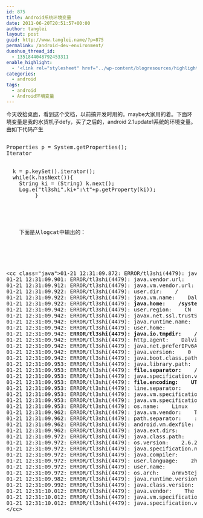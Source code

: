 ```yaml
---
id: 875
title: Android系统环境变量
date: 2011-06-20T20:51:57+00:00
author: tanglei
layout: post
guid: http://www.tanglei.name/?p=875
permalink: /android-dev-environment/
duoshuo_thread_id:
  - 1351844048792453311
enable_highlight:
  - '<link rel="stylesheet" href="../wp-content/blogresources/highlightconfig/highlight.default.min.css"><script src="../wp-content/blogresources/highlightconfig/jquery-2.1.4.min.js"></script><script src="../wp-content/blogresources/highlightconfig/enable_highlight.js"></script>'
categories:
  - android
tags:
  - android
  - Android环境变量
---
```

今天收拾桌面，看到这个文档，以前搞开发时用的。maybe大家用的着。下面环境变量是我的水货机子defy，买了之后的，android 2.1update1系统的环境变量。由如下代码产生

<pre><cc class="java">
Properties p = System.getProperties();
Iterator

<Object>
  k = p.keySet().iterator();
  while(k.hasNext()){
  	String ki = (String) k.next();
  	Log.e("tl3shi",ki+":\t"+p.getProperty(ki));
         }
  </cc></pre>
  
  
  <p>
    下面是从logcat中输出的：
  </p>
  
  
  <pre>&lt;cc class="java">01-21 12:31:09.872: ERROR/tl3shi(4479): java.vm.version:    1.1.0
01-21 12:31:09.901: ERROR/tl3shi(4479): java.vendor.url:    http://www.android.com/
01-21 12:31:09.912: ERROR/tl3shi(4479): java.vm.vendor.url:    http://www.android.com/
01-21 12:31:09.922: ERROR/tl3shi(4479): user.dir:    /
01-21 12:31:09.922: ERROR/tl3shi(4479): java.vm.name:    Dalvik
01-21 12:31:09.922: ERROR/tl3shi(4479): <strong>java.home:    /system</strong>
01-21 12:31:09.942: ERROR/tl3shi(4479): user.region:    CN
01-21 12:31:09.942: ERROR/tl3shi(4479): javax.net.ssl.trustStore:    /system/etc/security/cacerts.bks
01-21 12:31:09.942: ERROR/tl3shi(4479): java.runtime.name:    Android Runtime
01-21 12:31:09.942: ERROR/tl3shi(4479): user.home:    
01-21 12:31:09.942: <strong>ERROR/tl3shi(4479): java.io.tmpdir:    /sdcard</strong>
01-21 12:31:09.942: ERROR/tl3shi(4479): http.agent:    Dalvik/1.1.0 (Linux; U; Android 2.1; sdk Build/ERD79)
01-21 12:31:09.942: ERROR/tl3shi(4479): java.net.preferIPv6Addresses:    true
01-21 12:31:09.942: ERROR/tl3shi(4479): java.version:    0
01-21 12:31:09.942: ERROR/tl3shi(4479): java.boot.class.path:    /system/framework/core.jar:/system/framework/ext.jar:/system/framework/framework.jar:/system/framework/android.policy.jar:/system/framework/services.jar
01-21 12:31:09.953: ERROR/tl3shi(4479): java.library.path:    /system/lib
01-21 12:31:09.953: ERROR/tl3shi(4479): <strong>file.separator:    /</strong>
01-21 12:31:09.953: ERROR/tl3shi(4479): java.specification.vendor:    The Android Project
01-21 12:31:09.953: ERROR/tl3shi(4479):<strong> file.encoding:    UTF-8</strong>
01-21 12:31:09.953: ERROR/tl3shi(4479): line.separator:    
01-21 12:31:09.953: ERROR/tl3shi(4479): java.vm.specification.version:    0.9
01-21 12:31:09.953: ERROR/tl3shi(4479): java.vm.specification.vendor:    The Android Project
01-21 12:31:09.953: ERROR/tl3shi(4479): os.name:    Linux
01-21 12:31:09.962: ERROR/tl3shi(4479): java.vm.vendor:    The Android Project
01-21 12:31:09.962: ERROR/tl3shi(4479): path.separator:    :
01-21 12:31:09.962: ERROR/tl3shi(4479): android.vm.dexfile:    true
01-21 12:31:09.962: ERROR/tl3shi(4479): java.ext.dirs:    
01-21 12:31:09.972: ERROR/tl3shi(4479): java.class.path:    .
01-21 12:31:09.972: ERROR/tl3shi(4479): os.version:    2.6.29-00255-g7ca5167
01-21 12:31:09.972: ERROR/tl3shi(4479): java.specification.name:    Dalvik Core Library
01-21 12:31:09.972: ERROR/tl3shi(4479): java.compiler:    
01-21 12:31:09.972: ERROR/tl3shi(4479): user.language:    zh
01-21 12:31:09.972: ERROR/tl3shi(4479): user.name:    
01-21 12:31:09.972: ERROR/tl3shi(4479): os.arch:    armv5tejl
01-21 12:31:09.982: ERROR/tl3shi(4479): java.runtime.version:    0.9
01-21 12:31:09.992: ERROR/tl3shi(4479): java.class.version:    46.0
01-21 12:31:10.012: ERROR/tl3shi(4479): java.vendor:    The Android Project
01-21 12:31:10.012: ERROR/tl3shi(4479): java.vm.specification.name:    Dalvik Virtual Machine Specification
01-21 12:31:10.012: ERROR/tl3shi(4479): java.specification.version:    0.9
&lt;/cc></pre>